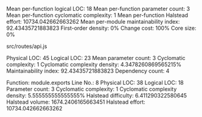 Mean per-function logical LOC: 18
Mean per-function parameter count: 3
Mean per-function cyclomatic complexity: 1
Mean per-function Halstead effort: 10734.042662663262
Mean per-module maintainability index: 92.43435721883823
First-order density: 0%
Change cost: 100%
Core size: 0%

src/routes/api.js

  Physical LOC: 45
  Logical LOC: 23
  Mean parameter count: 3
  Cyclomatic complexity: 1
  Cyclomatic complexity density: 4.3478260869565215%
  Maintainability index: 92.43435721883823
  Dependency count: 4

  Function: module.exports
    Line No.: 8
    Physical LOC: 38
    Logical LOC: 18
    Parameter count: 3
    Cyclomatic complexity: 1
    Cyclomatic complexity density: 5.555555555555555%
    Halstead difficulty: 6.411290322580645
    Halstead volume: 1674.2406165663451
    Halstead effort: 10734.042662663262